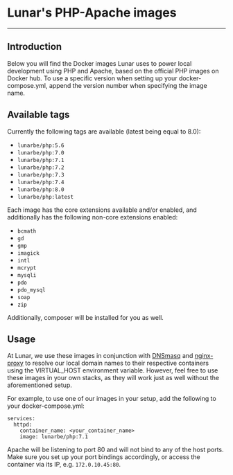 # Lunar's PHP-Apache images
___
## Introduction
Below you will find the Docker images Lunar uses to power local development using PHP and Apache, based on the official
PHP images on Docker hub. To use a specific version when setting up your docker-compose.yml, append the version number 
when specifying the image name.

## Available tags
Currently the following tags are available (latest being equal to 8.0):
- `lunarbe/php:5.6`
- `lunarbe/php:7.0`
- `lunarbe/php:7.1`
- `lunarbe/php:7.2`
- `lunarbe/php:7.3`
- `lunarbe/php:7.4`
- `lunarbe/php:8.0`
- `lunarbe/php:latest`

Each image has the core extensions available and/or enabled, and additionally has the following non-core extensions enabled:
- `bcmath` 
- `gd` 
- `gmp` 
- `imagick` 
- `intl` 
- `mcrypt` 
- `mysqli` 
- `pdo` 
- `pdo_mysql`
- `soap`
- `zip`

Additionally, composer will be installed for you as well.

## Usage
At Lunar, we use these images in conjunction with [DNSmasq](https://thekelleys.org.uk/dnsmasq/doc.html) and [nginx-proxy](https://github.com/nginx-proxy/nginx-proxy) to
resolve our local domain names to their respective containers using the VIRTUAL_HOST environment variable. However, feel
free to use these images in your own stacks, as they will work just as well without the aforementioned setup.

For example, to use one of our images in your setup, add the following to your docker-compose.yml:
```
services:
  httpd:
    container_name: <your_container_name>
    image: lunarbe/php:7.1
```
Apache will be listening to port 80 and will not bind to any of the host ports. Make sure you set up your port 
bindings accordingly, or access the container via its IP, e.g. `172.0.10.45:80`.